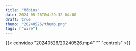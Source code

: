 ```yaml
---
title: "Möbius"
date: 2024-05-26T04:29:32-04:00
draft: true
thumb: "20240526/thumb.png"
tags: ["wire"]
---
```


{{< cdnvideo "20240526/20240526.mp4" "" "controls" >}}
